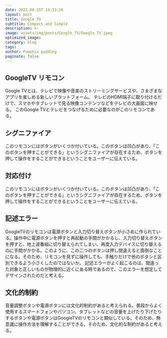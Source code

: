 ```yaml
---
date: 2021-08-15T 14:13:26
layout: post
title: Google TV 
subtitle: Compact and Simple
description: >-
image: assets/img/posts/Google_TV/Google_TV.jpeg
optimized_image: 
category: blog
tags: 
author: Pumpkin pudding
paginate: false
---
```


## GoogleTV リモコン

Google TVとは、テレビで映像や音楽のストリーミングサービスや、さまざまなアプリを楽しめる新しいプラットフォーム。
テレビのHDMI端子に取り付けるだけで、スマホやタブレットで見る映像コンテンツなどをテレビの大画面に映せる。
このGoogle TVとテレビをつなげるために必要なのがこのリモコンである。

## シグニファイア

このリモコンにはボタンがいくつか付いている。このボタンは凹凸があり、「このボタンを押すことができる」というシグニファイアが存在するため、ボタンを押して操作をすることができるということをユーザーに伝えている。

## 対応付け

このリモコンにはボタンがいくつか付いている。このボタンは凹凸があり、「このボタンを押すことができる」というシグニファイアが存在するため、ボタンを押して操作をすることができるということをユーザーに伝えている。


## 記述エラー

GoogleTVのリモコンは電源ボタンと入力切り替えボタンが小さめに作られている。操作中に電源ボタンを押すと再起動の手間がかかるし、入力切り替えボタンを押すと、地上波番組に切り替えられてしまい、再度入力デバイスに切り替えるのに手間がかかる。このように、この二つのボタンは押し間違えると面倒なことになる。そのため、リモコンを見ずに操作しても、手触りだけで他のボタンと区別できるよう小さくしたのではないか。
記述エラーがよく起こるのは、間違った対象と正しいものが物理的に近くにある時であるので、このエラーを想定してデザインされたのだと考える。


## 文化的制約

音量調整ボタンや電源ボタンには文化的制約があると考えられる。普段からよく使用するスマートフォンやパソコン、タブレットなどの音量を上げたり下げたりするボタンや電源ボタンはGoogleTVのリモコンと類似している。そのため、無意識に操作方法を理解することができる。そのため、文化的な制約があると考える。